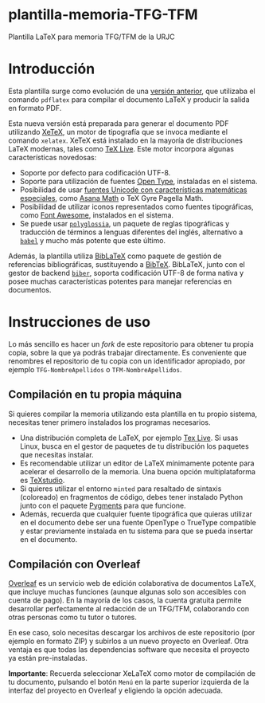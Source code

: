 # plantilla-memoria-TFG-TFM
Plantilla LaTeX para memoria TFG/TFM de la URJC

# Introducción
Esta plantilla surge como evolución de una [versión anterior](https://github.com/gregoriorobles/plantilla-memoria), que utilizaba el comando 
`pdflatex` para compilar el documento LaTeX y producir la salida en formato PDF.

Esta nueva versión está preparada para generar el documento PDF utilizando [XeTeX](https://en.wikipedia.org/wiki/XeTeX), un motor de tipografía que se invoca 
mediante el comando `xelatex`. XeTeX está instalado en la mayoría de distribuciones LaTeX modernas, tales como 
[TeX Live](https://www.tug.org/texlive/). Este motor incorpora algunas características novedosas:

* Soporte por defecto para codificación UTF-8.
* Soporte para utilización de fuentes [Open Type](https://en.wikipedia.org/wiki/OpenType), instaladas en el sistema.
* Posibilidad de usar [fuentes Unicode con características matemáticas especiales](https://tex.stackexchange.com/questions/43813/what-math-fonts-are-available-that-work-in-xelatex), 
  como [Asana Math](https://en.wikipedia.org/wiki/Asana-Math) o TeX Gyre Pagella Math.
* Posibilidad de utilizar iconos representados como fuentes tipográficas, como [Font Awesome](https://fontawesome.com/), instalados en el sistema.
* Se puede usar [`polyglossia`](https://ctan.org/pkg/polyglossia), un paquete de reglas tipográficas y traducción de términos a lenguas
  diferentes del inglés, alternativo a [`babel`](https://ctan.org/pkg/babel) y mucho más potente que este último.
  
Además, la plantilla utiliza [BibLaTeX](https://www.ctan.org/pkg/biblatex) como paquete de gestión de referencias bibliográficas,
sustituyendo a [BibTeX](https://www.ctan.org/pkg/bibtex). BibLaTeX, junto con el gestor de backend 
[`biber`](https://www.ctan.org/pkg/biber), soporta codificación UTF-8 de forma nativa y posee muchas características potentes para 
manejar referencias en documentos.

# Instrucciones de uso
Lo más sencillo es hacer un *fork* de este repositorio para obtener tu propia copia, sobre la que ya podrás trabajar directamente. Es
conveniente que renombres el repositorio de tu copia con un identificador apropiado, por ejemplo `TFG-NombreApellidos` o 
`TFM-NombreApellidos`.

## Compilación en tu propia máquina
Si quieres compilar la memoria utilizando esta plantilla en tu propio sistema, necesitas tener primero instalados los programas
necesarios.
* Una distribución completa de LaTeX, por ejemplo [Tex Live](https://www.tug.org/texlive/acquire-netinstall.html). Si usas
  Linux, busca en el gestor de paquetes de tu distribución los paquetes que necesitas instalar.
* Es recomendable utilizar un editor de LaTeX mínimamente potente para acelerar el desarrollo de la memoria. Una buena opción
  multiplataforma es [TeXstudio](https://www.texstudio.org/).
* Si quieres utilizar el entorno `minted` para resaltado de sintaxis (coloreado) en fragmentos de código, debes tener instalado
  Python junto con el paquete [Pygments](https://pypi.org/project/Pygments/) para que funcione.
* Además, recuerda que cualquier fuente tipográfica que quieras utilizar en el documento debe ser una fuente OpenType o TrueType
  compatible y estar previamente instalada en tu sistema para que se pueda insertar en el documento.
  
## Compilación con Overleaf
[Overleaf](https://www.overleaf.com/) es un servicio web de edición colaborativa de documentos LaTeX, que incluye muchas funciones
(aunque algunas solo son accesibles con cuenta de pago). En la mayoría de los casos, la cuenta gratuita permite desarrollar perfectamente
al redacción de un TFG/TFM, colaborando con otras personas como tu tutor o tutores.

En ese caso, solo necesitas descargar los archivos de este repositorio (por ejemplo en formato ZIP) y subirlos a un nuevo proyecto
en Overleaf. Otra ventaja es que todas las dependencias software que necesita el proyecto ya están pre-instaladas.

**Importante**: Recuerda seleccionar XeLaTeX como motor de compilación de tu documento, pulsando el botón `Menú` en la parte superior
izquierda de la interfaz del proyecto en Overleaf y eligiendo la opción adecuada.
